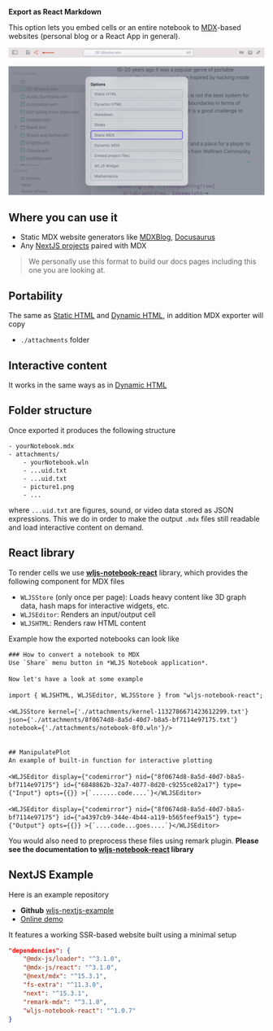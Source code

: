 __Export as React Markdown__

This option lets you embed cells or an entire notebook to [MDX](https://mdxjs.com/)-based websites (personal blog or a React App in general).

![](./../../Screenshot%202025-05-22%20at%2019.08.07.png)

![](./../../Screenshot%202025-05-05%20at%2020.09.06.png)

## Where you can use it
- Static MDX website generators like [MDXBlog](https://www.mdxblog.io/blog/simple-static-mdx-blog), [Docusaurus](https://docusaurus.io/)
- Any [NextJS projects](https://nextjs.org/docs/pages/guides/mdx) paired with MDX

> We personally use this format to build our docs pages including this one you are looking at.

## Portability
The same as [Static HTML](frontend/Exporting/Static%20HTML.md) and [Dynamic HTML](frontend/Exporting/Dynamic%20HTML.md), in addition MDX exporter will copy 
- `./attachments` folder

## Interactive content
It works in the same ways as in [Dynamic HTML](frontend/Exporting/Dynamic%20HTML.md)

## Folder structure
Once exported it produces the following structure

```
- yourNotebook.mdx
- attachments/
	- yourNotebook.wln
	- ...uid.txt
	- ...uid.txt
	- picture1.png
	- ...
```

where `...uid.txt` are figures, sound, or video data stored as JSON expressions. This we do in order to make the output `.mdx` files still readable and load interactive content on demand. 

## React library
To render cells we use __[wljs-notebook-react](https://github.com/JerryI/wljs-notebook-react)__ library, which provides the following component for MDX files

- `WLJSStore` (only once per page): Loads heavy content like 3D graph data, hash maps for interactive widgets, etc.
- `WLJSEditor`: Renders an input/output cell
- `WLJSHTML`: Renders raw HTML content

Example how the exported notebooks can look like

```mdx
### How to convert a notebook to MDX
Use `Share` menu button in *WLJS Notebook application*.

Now let's have a look at some example

import { WLJSHTML, WLJSEditor, WLJSStore } from "wljs-notebook-react";

<WLJSStore kernel={'./attachments/kernel-1132786671423612299.txt'} json={'./attachments/8f0674d8-8a5d-40d7-b8a5-bf7114e97175.txt'} notebook={'./attachments/notebook-8f0.wln'}/>


## ManipulatePlot
An example of built-in function for interactive plotting

<WLJSEditor display={"codemirror"} nid={"8f0674d8-8a5d-40d7-b8a5-bf7114e97175"} id={"6848862b-32a7-4077-8d20-c9255ce82a17"} type={"Input"} opts={{}} >{`.......code....`}</WLJSEditor>

<WLJSEditor display={"codemirror"} nid={"8f0674d8-8a5d-40d7-b8a5-bf7114e97175"} id={"a4397cb9-344e-4b44-a119-b565feef9a15"} type={"Output"} opts={{}} >{`....code...goes....`}</WLJSEditor>
```

You would also need to preprocess these files using remark plugin. __Please see the documentation to [wljs-notebook-react](https://github.com/JerryI/wljs-notebook-react) library__

## NextJS Example
Here is an example repository
- __Github__ [wljs-nextjs-example](https://github.com/JerryI/wljs-nextjs-example)
- [Online demo](https://jerryi.github.io/wljs-nextjs-example/)

It features a working SSR-based website built using a minimal setup

```json
"dependencies": {
    "@mdx-js/loader": "^3.1.0",
    "@mdx-js/react": "^3.1.0",
    "@next/mdx": "^15.3.1",
    "fs-extra": "^11.3.0",
    "next": "^15.3.1",
    "remark-mdx": "^3.1.0",
    "wljs-notebook-react": "^1.0.7"
}
```

